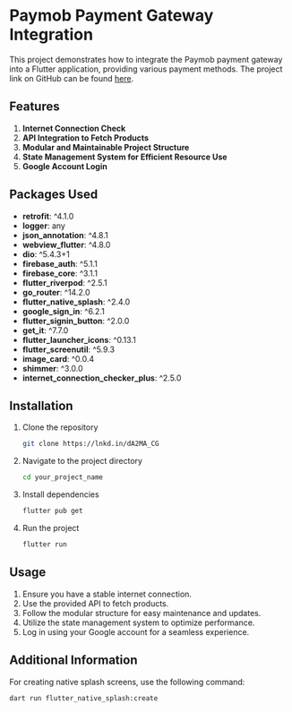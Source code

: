 # Paymob Payment Gateway Integration

This project demonstrates how to integrate the Paymob payment gateway into a Flutter application, providing various payment methods. The project link on GitHub can be found [here](https://lnkd.in/dA2MA_CG).

## Features

1. **Internet Connection Check**
2. **API Integration to Fetch Products**
3. **Modular and Maintainable Project Structure**
4. **State Management System for Efficient Resource Use**
5. **Google Account Login**

## Packages Used

- **retrofit**: ^4.1.0
- **logger**: any
- **json_annotation**: ^4.8.1
- **webview_flutter**: ^4.8.0
- **dio**: ^5.4.3+1
- **firebase_auth**: ^5.1.1
- **firebase_core**: ^3.1.1
- **flutter_riverpod**: ^2.5.1
- **go_router**: ^14.2.0
- **flutter_native_splash**: ^2.4.0
- **google_sign_in**: ^6.2.1
- **flutter_signin_button**: ^2.0.0
- **get_it**: ^7.7.0
- **flutter_launcher_icons**: ^0.13.1
- **flutter_screenutil**: ^5.9.3
- **image_card**: ^0.0.4
- **shimmer**: ^3.0.0
- **internet_connection_checker_plus**: ^2.5.0

## Installation

1. Clone the repository
    ```sh
    git clone https://lnkd.in/dA2MA_CG
    ```
2. Navigate to the project directory
    ```sh
    cd your_project_name
    ```
3. Install dependencies
    ```sh
    flutter pub get
    ```
4. Run the project
    ```sh
    flutter run
    ```

## Usage

1. Ensure you have a stable internet connection.
2. Use the provided API to fetch products.
3. Follow the modular structure for easy maintenance and updates.
4. Utilize the state management system to optimize performance.
5. Log in using your Google account for a seamless experience.

## Additional Information

For creating native splash screens, use the following command:
```sh
dart run flutter_native_splash:create
